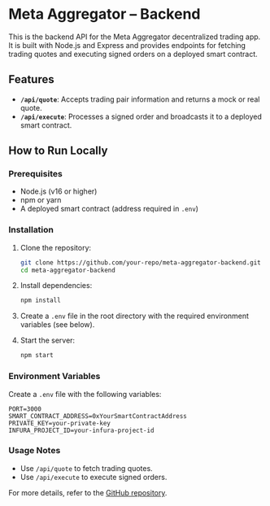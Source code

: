# Meta Aggregator – Backend

This is the backend API for the Meta Aggregator decentralized trading app. It is built with Node.js and Express and provides endpoints for fetching trading quotes and executing signed orders on a deployed smart contract.

## Features
- **`/api/quote`**: Accepts trading pair information and returns a mock or real quote.
- **`/api/execute`**: Processes a signed order and broadcasts it to a deployed smart contract.

## How to Run Locally

### Prerequisites
- Node.js (v16 or higher)
- npm or yarn
- A deployed smart contract (address required in `.env`)

### Installation
1. Clone the repository:
   ```bash
   git clone https://github.com/your-repo/meta-aggregator-backend.git
   cd meta-aggregator-backend
   ```

2. Install dependencies:
   ```bash
   npm install
   ```

3. Create a `.env` file in the root directory with the required environment variables (see below).

4. Start the server:
   ```bash
   npm start
   ```

### Environment Variables
Create a `.env` file with the following variables:
```env
PORT=3000
SMART_CONTRACT_ADDRESS=0xYourSmartContractAddress
PRIVATE_KEY=your-private-key
INFURA_PROJECT_ID=your-infura-project-id
```

### Usage Notes
- Use `/api/quote` to fetch trading quotes.
- Use `/api/execute` to execute signed orders.

For more details, refer to the [GitHub repository](https://github.com/your-repo/meta-aggregator-backend).